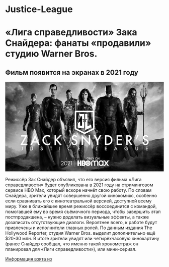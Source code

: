 # Justice-League
<html lang="en">
<head>
    <meta charset="UTF-8">
    <meta http-equiv="X-UA-Compatible" content="IE=edge">
    <meta name="viewport" content="width=device-width, initial-scale=1.0">
    <title>Document</title>
</head>
<body>
    <h1>«Лига справедливости» Зака Снайдера: фанаты «продавили» студию Warner Bros.</h1>
    <h2>Фильм появится на экранах в 2021 году</h2>
    <img src="img/820648.700xp.jpg" alt="" srcset="">
    <p>Режиссёр Зак Снайдер объявил, что его версия фильма «Лига справедливости» будет опубликована в 2021 году на стриминговом сервисе HBO Max, который вскоре начнёт свою работу. По словам Снайдера, зрители увидят совершенно другой кинокомикс, особенно если сравнивать его с кинотеатральной версией, доступной всему миру. Уже в ближайшее время режиссёр воссоединится с командой, помогавшей ему во время съёмочного периода, чтобы завершить этап постпродакшена, – нужно доделать визуальные эффекты, а также дозаписать отсутствующие диалоги. Вероятнее всего, к работе будут привлечены и исполнители главных ролей. По данным издания The Hollywood Reporter, студия Warner Bros. выделит дополнительно ещё $20-30 млн. В итоге зрители увидят или четырёхчасовую кинокартину (ранее Снайдер сообщал, что именно такой хронометраж он планировал для «Лиги справедливости»), или мини-сериал.</p>
    <a href="https://www.filmpro.ru/materials/72304">Информация взята из </a>
</body>
</html>
